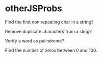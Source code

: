 # otherJSProbs

Find the first non repeating char in a string?

Remove duplicate characters from a sting?

Verify a word as palindrome?

Find the number of zeros between 0 and 100.